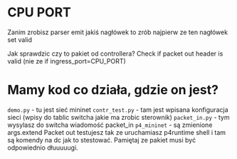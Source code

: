 # CPU PORT

Zanim zrobisz parser emit jakiś nagłówek to zrób najpierw ze ten nagłówek set valid


Jak sprawdzic czy to pakiet od controllera?
Check if packet out header is valid (nie ze if ingress_port=CPU_PORT)


# Mamy kod co działa, gdzie on jest?

`demo.py` - tu jest sieć mininet
`contr_test.py` - tam jest wpisana konfiguracja sieci (wpisy do tablic switcha jakie ma zrobic sterownik)
`packet_in.py` - tym wysylasz do switcha wiadomość packet_in
`p4_mininet` - są zmienione args.extend
Packet out testujesz tak ze uruchamiasz p4runtime shell i tam są komendy na dc jak to stestować. Pamiętaj ze pakiet musi być odpowiednio dłuuuuugi.